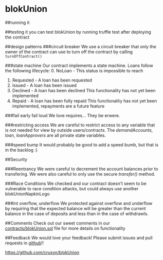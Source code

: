 # blokUnion

##running it

##testing it
you can test blokUnion by running truffle test after deploying the contract

##design patterns
###circuit breaker
We use a circuit breaker that only the owner of the contract can use to turn off the contract by calling `turnOffContract()`

###state machine
Our contract implements a state machine.  Loans follow the following lifecycle:
0. NoLoan - This status is impossible to reach
1. Requested - A loan has been requested
2. Issued - A loan has been issued
3. Declined - A loan has been declined
  This functionality has not yet been implemented
4. Repaid - A loan has been fully repaid
  This functionality has not yet been implemented, repayments are a future feature

###fail early fail loud
We love requires... They be erwere.

###restricting access
We are careful to restrict access to any variable that is not needed for view by outside users/contracts.  The *demandAccounts*, *loan*, *loanApprovers* are all private state variables.

###speed bump
It would probably be good to add a speed bumb, but that is in the backlog :)

##Security

###Reentrancy
We were careful to decrement the account balances prior to transfering.  We were also careful to only use the secure *transfer()* method.

###Race Conditions
We checked and our contract doesn't seem to be vulnerable to race condition attacks, but could always use another blokUnionNapkinLogo

###int overflow, underflow
We protected against overflow and underflow by requiring that the expected balance will be greater than the current balance in the case of deposits and less than in the case of withdrawls.

##Comments
Check out our sweet comments in our [contracts/blokUnion.sol](https://github.com/crusyn/blokUnion/blob/master/contracts/blokUnion.sol) file for more details on functionality

##Feedback
We would love your feedback!  Please submit issues and pull requests in [github](https://github.com/crusyn/blokUnion)!!

https://github.com/crusyn/blokUnion
